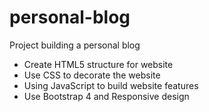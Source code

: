 # personal-blog
Project building a personal blog
- Create HTML5 structure for website
- Use CSS to decorate the website
- Using JavaScript to  build website features 
- Use Bootstrap 4 and Responsive design
